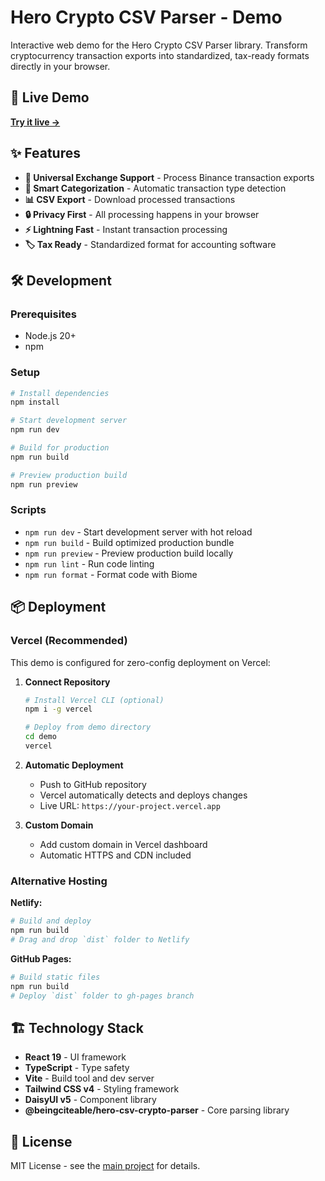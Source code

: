 # Hero Crypto CSV Parser - Demo

Interactive web demo for the Hero Crypto CSV Parser library. Transform cryptocurrency transaction exports into standardized, tax-ready formats directly in your browser.

## 🚀 Live Demo

**[Try it live →](https://hero-crypto-parser.vercel.app)**

## ✨ Features

- **🔄 Universal Exchange Support** - Process Binance transaction exports
- **🎯 Smart Categorization** - Automatic transaction type detection
- **📊 CSV Export** - Download processed transactions
- **🔒 Privacy First** - All processing happens in your browser
- **⚡ Lightning Fast** - Instant transaction processing
- **🏷️ Tax Ready** - Standardized format for accounting software

## 🛠️ Development

### Prerequisites

- Node.js 20+
- npm

### Setup

```bash
# Install dependencies
npm install

# Start development server
npm run dev

# Build for production
npm run build

# Preview production build
npm run preview
```

### Scripts

- `npm run dev` - Start development server with hot reload
- `npm run build` - Build optimized production bundle
- `npm run preview` - Preview production build locally
- `npm run lint` - Run code linting
- `npm run format` - Format code with Biome

## 📦 Deployment

### Vercel (Recommended)

This demo is configured for zero-config deployment on Vercel:

1. **Connect Repository**
   ```bash
   # Install Vercel CLI (optional)
   npm i -g vercel

   # Deploy from demo directory
   cd demo
   vercel
   ```

2. **Automatic Deployment**
   - Push to GitHub repository
   - Vercel automatically detects and deploys changes
   - Live URL: `https://your-project.vercel.app`

3. **Custom Domain**
   - Add custom domain in Vercel dashboard
   - Automatic HTTPS and CDN included

### Alternative Hosting

**Netlify:**
```bash
# Build and deploy
npm run build
# Drag and drop `dist` folder to Netlify
```

**GitHub Pages:**
```bash
# Build static files
npm run build
# Deploy `dist` folder to gh-pages branch
```

## 🏗️ Technology Stack

- **React 19** - UI framework
- **TypeScript** - Type safety
- **Vite** - Build tool and dev server
- **Tailwind CSS v4** - Styling framework
- **DaisyUI v5** - Component library
- **@beingciteable/hero-csv-crypto-parser** - Core parsing library

## 📄 License

MIT License - see the [main project](../README.md) for details.
